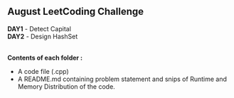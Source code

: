 <h2>August LeetCoding Challenge</h2>
<b>DAY1</b> - Detect Capital<br>
<b>DAY2</b> - Design HashSet<br><br>

**Contents of each folder :** 
- A code file (.cpp)
- A README.md containing problem statement and snips of Runtime and Memory Distribution of the code.
